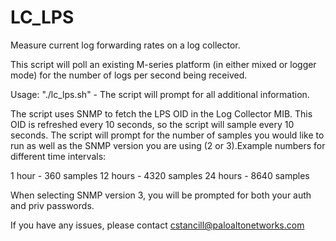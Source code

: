 # LC_LPS
Measure current log forwarding rates on a log collector.



This script will poll an existing M-series platform (in either mixed or logger mode) for the number of logs per second being received.


Usage: "./lc_lps.sh" - The script will prompt for all additional information.


The script uses SNMP to fetch the LPS OID in the Log Collector MIB. This OID is refreshed every 10 seconds, so the script will sample every 10 seconds. The script will prompt for the number of samples you would like to run as well as the SNMP version you are using (2 or 3).Example numbers for different time intervals:


1 hour - 360 samples
12 hours - 4320 samples
24  hours - 8640 samples

When selecting SNMP version 3, you will be prompted for both your auth and priv passwords.

If you have any issues, please contact cstancill@paloaltonetworks.com

